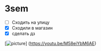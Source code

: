 # 3sem

* [ ] Сходить на улицу
* [x] Сходили в магазин
* [x] сделать дз

[![picture](https://fuzeservers.ru/wp-content/uploads/3/0/c/30c29ce4cc08523ecc6e1f205bc207d0.jpeg)] (https://youtu.be/M58eiYbM6AE)